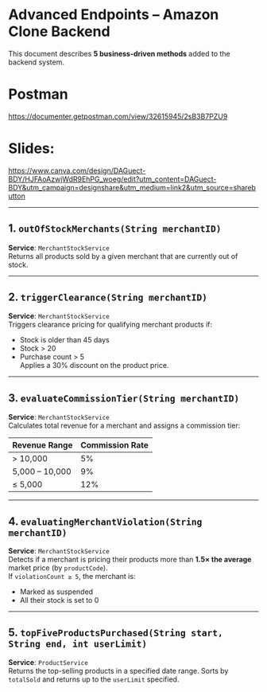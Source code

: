 #  Advanced Endpoints – Amazon Clone Backend

This document describes **5 business-driven methods** added to the backend system.
# Postman
https://documenter.getpostman.com/view/32615945/2sB3B7PZU9

# Slides:
https://www.canva.com/design/DAGuect-BDY/HJFAoAzwjWdR9EhPG_woeg/edit?utm_content=DAGuect-BDY&utm_campaign=designshare&utm_medium=link2&utm_source=sharebutton

---

## 1. `outOfStockMerchants(String merchantID)`

**Service**: `MerchantStockService`  
Returns all products sold by a given merchant that are currently out of stock.

---

## 2. `triggerClearance(String merchantID)`

**Service**: `MerchantStockService`  
Triggers clearance pricing for qualifying merchant products if:
- Stock is older than 45 days
- Stock > 20
- Purchase count > 5  
  Applies a 30% discount on the product price.

---

## 3. `evaluateCommissionTier(String merchantID)`

**Service**: `MerchantStockService`  
Calculates total revenue for a merchant and assigns a commission tier:

| Revenue Range        | Commission Rate |
|----------------------|------------------|
| > 10,000             | 5%               |
| 5,000 – 10,000       | 9%               |
| ≤ 5,000              | 12%              |

---

## 4. `evaluatingMerchantViolation(String merchantID)`

**Service**: `MerchantStockService`  
Detects if a merchant is pricing their products more than **1.5× the average** market price (by `productCode`).  
If `violationCount ≥ 5`, the merchant is:
- Marked as suspended
- All their stock is set to 0

---

## 5. `topFiveProductsPurchased(String start, String end, int userLimit)`

**Service**: `ProductService`  
Returns the top-selling products in a specified date range. Sorts by `totalSold` and returns up to the `userLimit` specified.

